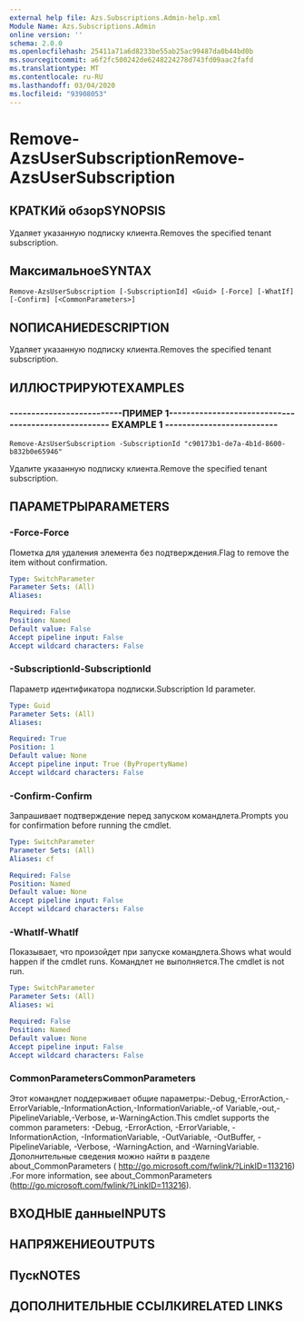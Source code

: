 ```yaml
---
external help file: Azs.Subscriptions.Admin-help.xml
Module Name: Azs.Subscriptions.Admin
online version: ''
schema: 2.0.0
ms.openlocfilehash: 25411a71a6d8233be55ab25ac99487da0b44bd0b
ms.sourcegitcommit: a6f2fc500242de6248224278d743fd09aac2fafd
ms.translationtype: MT
ms.contentlocale: ru-RU
ms.lasthandoff: 03/04/2020
ms.locfileid: "93908053"
---
```

# <span data-ttu-id="3904a-101">Remove-AzsUserSubscription</span><span class="sxs-lookup"><span data-stu-id="3904a-101">Remove-AzsUserSubscription</span></span>

## <span data-ttu-id="3904a-102">КРАТКИй обзор</span><span class="sxs-lookup"><span data-stu-id="3904a-102">SYNOPSIS</span></span>
<span data-ttu-id="3904a-103">Удаляет указанную подписку клиента.</span><span class="sxs-lookup"><span data-stu-id="3904a-103">Removes the specified tenant subscription.</span></span>

## <span data-ttu-id="3904a-104">Максимальное</span><span class="sxs-lookup"><span data-stu-id="3904a-104">SYNTAX</span></span>

```
Remove-AzsUserSubscription [-SubscriptionId] <Guid> [-Force] [-WhatIf] [-Confirm] [<CommonParameters>]
```

## <span data-ttu-id="3904a-105">NОПИСАНИЕ</span><span class="sxs-lookup"><span data-stu-id="3904a-105">DESCRIPTION</span></span>
<span data-ttu-id="3904a-106">Удаляет указанную подписку клиента.</span><span class="sxs-lookup"><span data-stu-id="3904a-106">Removes the specified tenant subscription.</span></span>

## <span data-ttu-id="3904a-107">ИЛЛЮСТРИРУЮТ</span><span class="sxs-lookup"><span data-stu-id="3904a-107">EXAMPLES</span></span>

### <span data-ttu-id="3904a-108">--------------------------ПРИМЕР 1--------------------------</span><span class="sxs-lookup"><span data-stu-id="3904a-108">-------------------------- EXAMPLE 1 --------------------------</span></span>
```
Remove-AzsUserSubscription -SubscriptionId "c90173b1-de7a-4b1d-8600-b832b0e65946"
```

<span data-ttu-id="3904a-109">Удалите указанную подписку клиента.</span><span class="sxs-lookup"><span data-stu-id="3904a-109">Remove the specified tenant subscription.</span></span>

## <span data-ttu-id="3904a-110">ПАРАМЕТРЫ</span><span class="sxs-lookup"><span data-stu-id="3904a-110">PARAMETERS</span></span>

### <span data-ttu-id="3904a-111">-Force</span><span class="sxs-lookup"><span data-stu-id="3904a-111">-Force</span></span>
<span data-ttu-id="3904a-112">Пометка для удаления элемента без подтверждения.</span><span class="sxs-lookup"><span data-stu-id="3904a-112">Flag to remove the item without confirmation.</span></span>

```yaml
Type: SwitchParameter
Parameter Sets: (All)
Aliases: 

Required: False
Position: Named
Default value: False
Accept pipeline input: False
Accept wildcard characters: False
```

### <span data-ttu-id="3904a-113">-SubscriptionId</span><span class="sxs-lookup"><span data-stu-id="3904a-113">-SubscriptionId</span></span>
<span data-ttu-id="3904a-114">Параметр идентификатора подписки.</span><span class="sxs-lookup"><span data-stu-id="3904a-114">Subscription Id parameter.</span></span>

```yaml
Type: Guid
Parameter Sets: (All)
Aliases: 

Required: True
Position: 1
Default value: None
Accept pipeline input: True (ByPropertyName)
Accept wildcard characters: False
```

### <span data-ttu-id="3904a-115">-Confirm</span><span class="sxs-lookup"><span data-stu-id="3904a-115">-Confirm</span></span>
<span data-ttu-id="3904a-116">Запрашивает подтверждение перед запуском командлета.</span><span class="sxs-lookup"><span data-stu-id="3904a-116">Prompts you for confirmation before running the cmdlet.</span></span>

```yaml
Type: SwitchParameter
Parameter Sets: (All)
Aliases: cf

Required: False
Position: Named
Default value: None
Accept pipeline input: False
Accept wildcard characters: False
```

### <span data-ttu-id="3904a-117">-WhatIf</span><span class="sxs-lookup"><span data-stu-id="3904a-117">-WhatIf</span></span>
<span data-ttu-id="3904a-118">Показывает, что произойдет при запуске командлета.</span><span class="sxs-lookup"><span data-stu-id="3904a-118">Shows what would happen if the cmdlet runs.</span></span>
<span data-ttu-id="3904a-119">Командлет не выполняется.</span><span class="sxs-lookup"><span data-stu-id="3904a-119">The cmdlet is not run.</span></span>

```yaml
Type: SwitchParameter
Parameter Sets: (All)
Aliases: wi

Required: False
Position: Named
Default value: None
Accept pipeline input: False
Accept wildcard characters: False
```

### <span data-ttu-id="3904a-120">CommonParameters</span><span class="sxs-lookup"><span data-stu-id="3904a-120">CommonParameters</span></span>
<span data-ttu-id="3904a-121">Этот командлет поддерживает общие параметры:-Debug,-ErrorAction,-ErrorVariable,-InformationAction,-InformationVariable,-of Variable,-out,-PipelineVariable,-Verbose, и-WarningAction.</span><span class="sxs-lookup"><span data-stu-id="3904a-121">This cmdlet supports the common parameters: -Debug, -ErrorAction, -ErrorVariable, -InformationAction, -InformationVariable, -OutVariable, -OutBuffer, -PipelineVariable, -Verbose, -WarningAction, and -WarningVariable.</span></span> <span data-ttu-id="3904a-122">Дополнительные сведения можно найти в разделе about_CommonParameters ( http://go.microsoft.com/fwlink/?LinkID=113216) .</span><span class="sxs-lookup"><span data-stu-id="3904a-122">For more information, see about_CommonParameters (http://go.microsoft.com/fwlink/?LinkID=113216).</span></span>

## <span data-ttu-id="3904a-123">ВХОДНЫЕ данные</span><span class="sxs-lookup"><span data-stu-id="3904a-123">INPUTS</span></span>

## <span data-ttu-id="3904a-124">НАПРЯЖЕНИЕ</span><span class="sxs-lookup"><span data-stu-id="3904a-124">OUTPUTS</span></span>

## <span data-ttu-id="3904a-125">Пуск</span><span class="sxs-lookup"><span data-stu-id="3904a-125">NOTES</span></span>

## <span data-ttu-id="3904a-126">ДОПОЛНИТЕЛЬНЫЕ ССЫЛКИ</span><span class="sxs-lookup"><span data-stu-id="3904a-126">RELATED LINKS</span></span>

